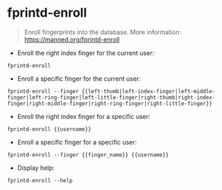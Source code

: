 # fprintd-enroll

> Enroll fingerprints into the database.
> More information: <https://manned.org/fprintd-enroll>

- Enroll the right index finger for the current user:

`fprintd-enroll`

- Enroll a specific finger for the current user:

`fprintd-enroll --finger {{left-thumb|left-index-finger|left-middle-finger|left-ring-finger|left-little-finger|right-thumb|right-index-finger|right-middle-finger|right-ring-finger|right-little-finger}}`

- Enroll the right index finger for a specific user:

`fprintd-enroll {{username}}`

- Enroll a specific finger for a specific user:

`fprintd-enroll --finger {{finger_name}} {{username}}`

- Display help:

`fprintd-enroll --help`
